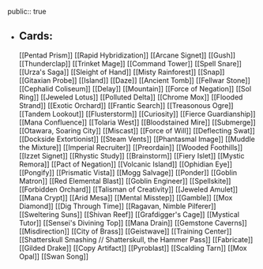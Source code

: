 public:: true
- ## Cards:
	[[Pentad Prism]]
	[[Rapid Hybridization]]
	[[Arcane Signet]]
	[[Gush]]
	[[Thunderclap]]
	[[Trinket Mage]]
	[[Command Tower]]
	[[Spell Snare]]
	[[Urza's Saga]]
	[[Sleight of Hand]]
	[[Misty Rainforest]]
	[[Snap]]
	[[Gitaxian Probe]]
	[[Island]]
	[[Daze]]
	[[Ancient Tomb]]
	[[Fellwar Stone]]
	[[Cephalid Coliseum]]
	[[Delay]]
	[[Mountain]]
	[[Force of Negation]]
	[[Sol Ring]]
	[[Jeweled Lotus]]
	[[Polluted Delta]]
	[[Chrome Mox]]
	[[Flooded Strand]]
	[[Exotic Orchard]]
	[[Frantic Search]]
	[[Treasonous Ogre]]
	[[Tandem Lookout]]
	[[Flusterstorm]]
	[[Curiosity]]
	[[Fierce Guardianship]]
	[[Mana Confluence]]
	[[Tolaria West]]
	[[Bloodstained Mire]]
	[[Submerge]]
	[[Otawara, Soaring City]]
	[[Miscast]]
	[[Force of Will]]
	[[Deflecting Swat]]
	[[Dockside Extortionist]]
	[[Steam Vents]]
	[[Phantasmal Image]]
	[[Muddle the Mixture]]
	[[Imperial Recruiter]]
	[[Preordain]]
	[[Wooded Foothills]]
	[[Izzet Signet]]
	[[Rhystic Study]]
	[[Brainstorm]]
	[[Fiery Islet]]
	[[Mystic Remora]]
	[[Pact of Negation]]
	[[Volcanic Island]]
	[[Ophidian Eye]]
	[[Pongify]]
	[[Prismatic Vista]]
	[[Mogg Salvage]]
	[[Ponder]]
	[[Goblin Matron]]
	[[Red Elemental Blast]]
	[[Goblin Engineer]]
	[[Spellskite]]
	[[Forbidden Orchard]]
	[[Talisman of Creativity]]
	[[Jeweled Amulet]]
	[[Mana Crypt]]
	[[Arid Mesa]]
	[[Mental Misstep]]
	[[Gamble]]
	[[Mox Diamond]]
	[[Dig Through Time]]
	[[Ragavan, Nimble Pilferer]]
	[[Sweltering Suns]]
	[[Shivan Reef]]
	[[Grafdigger's Cage]]
	[[Mystical Tutor]]
	[[Sensei's Divining Top]]
	[[Mana Drain]]
	[[Gemstone Caverns]]
	[[Misdirection]]
	[[City of Brass]]
	[[Geistwave]]
	[[Training Center]]
	[[Shatterskull Smashing // Shatterskull, the Hammer Pass]]
	[[Fabricate]]
	[[Gilded Drake]]
	[[Copy Artifact]]
	[[Pyroblast]]
	[[Scalding Tarn]]
	[[Mox Opal]]
	[[Swan Song]]
